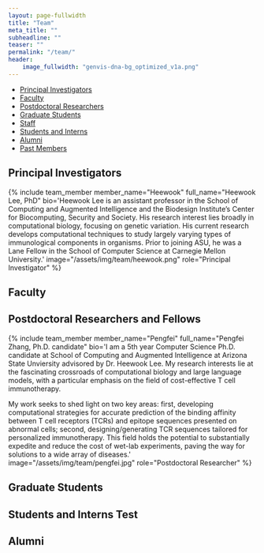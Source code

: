```yaml
---
layout: page-fullwidth
title: "Team"
meta_title: ""
subheadline: ""
teaser: ""
permalink: "/team/"
header:
    image_fullwidth: "genvis-dna-bg_optimized_v1a.png"
---
```


<div data-magellan-expedition="fixed">
  <ul class="sub-nav">
    <li data-magellan-arrival="Principal_Investigators"><a href="#Principal_Investigators">Principal Investigators</a></li>
    <li data-magellan-arrival="Faculty"><a href="#Faculty">Faculty</a></li>
    <li data-magellan-arrival="Postdoctoral_Researchers"><a href="#Postdoctoral_Researchers">Postdoctoral Researchers</a></li>
    <li data-magellan-arrival="Graduate_Students"><a href="#Graduate_Students">Graduate Students</a></li>
    <li data-magellan-arrival="Staff"><a href="#Staff">Staff</a></li>
    <li data-magellan-arrival="Students_Interns"><a href="#Students_Interns">Students and Interns</a></li>
    <li data-magellan-arrival="Alumni"><a href="#Alumni">Alumni</a></li>
    <li data-magellan-arrival="Past_Members"><a href="#Past_Members">Past Members</a></li>
  </ul>
</div>

<h2 data-magellan-destination="Principal_Investigators">Principal Investigators</h2>
<a name="Principal_Investigators"></a>

{% include team_member member_name="Heewook" full_name="Heewook Lee, PhD" bio='Heewook Lee is an assistant professor in the School of Computing and Augmented Intelligence and the Biodesign Institute’s Center for Biocomputing, Security and Society. His research interest lies broadly in computational biology, focusing on genetic variation. His current research develops computational techniques to study largely varying types of immunological components in organisms. Prior to joining ASU, he was a Lane Fellow in the School of Computer Science at Carnegie Mellon University.' image="/assets/img/team/heewook.png" role="Principal Investigator" %}


<h2 data-magellan-destination="Faculty">Faculty</h2>
<a name="Faculty"></a>

<!-- {% include team_member member_name="Arpad" full_name="Arpad Danos, PhD" bio='Dr. Danos is an Instructor in the Griffith Lab at the McDonnell Genome Institute at Washington University School of Medicine. He received undergraduate degrees in mathematics and physics at the University of Chicago. He performed graduate studies in the fields of Diabetes and Cancer Metabolism and received his PhD from the Committee on Molecular Metabolism and Nutrition and the University of Chicago. He also spent time working in IT as well as teaching science and mathematics, and received the Wayne C. Booth graduate student prize for excellence in teaching while at University of Chicago. His interests include applying and developing mathematical techniques to areas of basic and clinical cancer research, and at the Griffith Lab, his projects include working on the <a href="http://civicdb.org">Clinical Interpretations of Variants in Cancer (CIViC)</a> knowledgebase, as well as characterization of novel mutations important for cancer which exist in non-coding space.' image="/assets/img/team/arpad_danos.jpg" role="Instructor in Medicine" %} -->

<h2 data-magellan-destination="Postdoctoral_Researchers">Postdoctoral Researchers and Fellows</h2>
<a name="Postdoctoral_Researchers"></a>

{% include team_member member_name="Pengfei" full_name="Pengfei Zhang, Ph.D. candidate" bio='I am a 5th year Computer Science Ph.D. candidate at School of Computing and Augmented Intelligence at Arizona State Unviersity advisored by Dr. Heewook Lee. My research interests lie at the fascinating crossroads of computational biology and large language models, with a particular emphasis on the field of cost-effective T cell immunotherapy.

My work seeks to shed light on two key areas: first, developing computational strategies for accurate prediction of the binding affinity between T cell receptors (TCRs) and epitope sequences presented on abnormal cells; second, designing/generating TCR sequences tailored for personalized immunotherapy. This field holds the potential to substantially expedite and reduce the cost of wet-lab experiments, paving the way for solutions to a wide array of diseases.' image="/assets/img/team/pengfei.jpg" role="Postdoctoral Researcher" %}

<h2 data-magellan-destination="Graduate_Students">Graduate Students</h2>
<a name="Graduate_Students"></a>

<!-- {% include team_member member_name="Sharon" full_name="Sharon Freshour, BSc" bio='Sharon is a graduate student in the Human and Statistical Genetics program at Washington University in St. Louis. She graduated from St. Edwards University in Austin Texas in 2016 with a degree in Mathematics.' image="/assets/img/team/sharon_freshour.jpg" role="Graduate Student" %} -->

<!-- {% include team_member member_name="Katie" full_name="Katie Campbell, Phd" bio='Katie is currently a post doctoral fellow in the Ribas lab at UCLA but continues part time in the lab. Katie completed her PhD in the Molecular Cell Biology program at Washington University in St. Louis in 2018. She graduated from Penn State University in 2014 with honors in Biochemistry. Katie has been awarded positions in the Precision Medicine and Cancer Biology Pathways at Washington University, and is interested in utilizing genomics and informatics approaches to study cancer and tumor immunology in order to understand mechanisms of drug and treatment sensitivity. Her thesis research is focused on characterizing models of and defining therapeutic opportunities in head and neck cancer. Katie has also contributed to other projects in the lab, including <a href="http://civicdb.org">CIViC</a>, <a href="https://bioconductor.org/packages/release/bioc/html/GenVisR.html">GenVisR</a>, pVACtools, and <a href="http://dgidb.org">DGIdb</a>, as well as analyzing cancer case studies for the Washington University Genomics Tumor Board. Katie’s additional talents include saying the alphabet backwards, standing on her head, and regularly drinking large amounts of coffee.' image="/assets/img/team/katie_campbell.jpg" role="Staff Scientist" %} -->


<h2 data-magellan-destination="Students_Interns">Students and Interns Test</h2>
<a name="Students_Interns"></a>


<h2 data-magellan-destination="Alumni">Alumni</h2>
<a name="Alumni"></a>
